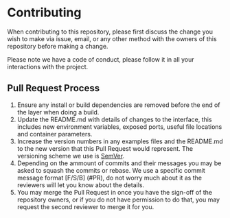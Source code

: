 # Contributing

When contributing to this repository, please first discuss the change you wish to make via issue,
email, or any other method with the owners of this repository before making a change. 

Please note we have a code of conduct, please follow it in all your interactions with the project.

## Pull Request Process

1. Ensure any install or build dependencies are removed before the end of the layer when doing a 
   build.
2. Update the README.md with details of changes to the interface, this includes new environment 
   variables, exposed ports, useful file locations and container parameters.
3. Increase the version numbers in any examples files and the README.md to the new version that this
   Pull Request would represent. The versioning scheme we use is [SemVer](http://semver.org/).
4. Depending on the ammount of commits and their messages you may be asked to squash the commits or rebase. We use a specific commit message format [F/S/B] <message> (#PR), do not worry much about it as the reviewers will let you know about the details.
5. You may merge the Pull Request in once you have the sign-off of the repository owners, or if you 
   do not have permission to do that, you may request the second reviewer to merge it for you.
